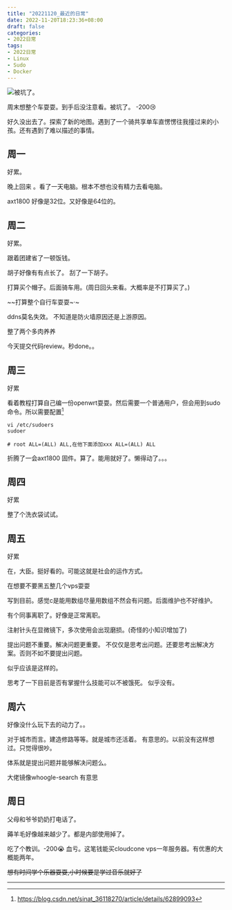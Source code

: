 ```yaml
---
title: "20221120_最近的日常"
date: 2022-11-20T18:23:36+08:00
draft: false
categories:
- 2022日常
tags:
- 2022日常
- Linux
- Sudo
- Docker
---
```




![被坑了。](https://raw.githubusercontent.com/nianyisi/20220717/main/11/IMG_20221120_123122971_HDR.jpg)

周末想整个车耍耍。到手后没注意看。被坑了。 -200😢

好久没出去了。探索了新的地图。遇到了一个骑共享单车直愣愣往我撞过来的小孩。还有遇到了难以描述的事情。


## 周一

好累。

晚上回来 。看了一天电脑。根本不想也没有精力去看电脑。



axt1800 好像是32位。又好像是64位的。

## 周二
好累。

跟着团建省了一顿饭钱。

胡子好像有有点长了。 刮了一下胡子。

打算买个帽子。后面骑车用。(周日回头来看。大概率是不打算买了。)

~~打算整个自行车耍耍~·~

ddns莫名失效。 不知道是防火墙原因还是上游原因。

整了两个多肉养养

今天提交代码review。秒done。。

## 周三

好累

看着教程打算自己编一份openwrt耍耍。然后需要一个普通用户，但会用到sudo命令。所以需要配置[^sudo]

```shell
vi /etc/sudoers
sudoer

# root ALL=(ALL) ALL,在他下面添加xxx ALL=(ALL) ALL
```

折腾了一会axt1800 固件。算了。能用就好了。懒得动了。。。




## 周四
好累

整了个洗衣袋试试。

## 周五
好累

在，大臣。挺好看的。可能这就是社会的运作方式。

在想要不要黑五整几个vps耍耍

写到目前。感觉c是能用数组尽量用数组不然会有问题。后面维护也不好维护。

有个同事离职了。好像是正常离职。

注射针头在显微镜下，多次使用会出现磨损。(奇怪的小知识增加了)


提出问题不重要。解决问题更重要。
不仅仅是思考出问题。还要思考出解决方案。否则不如不要提出问题。  

似乎应该是这样的。


思考了一下目前是否有掌握什么技能可以不被饿死。 似乎没有。

## 周六

好像没什么玩下去的动力了。。

对于城市而言。建造修路等等。就是城市还活着。
有意思的。以前没有这样想过。只觉得很吵。

体系就是提出问题并能够解决问题么。

大佬镜像whoogle-search 有意思

## 周日

父母和爷爷奶奶打电话了。

薅羊毛好像越来越少了。都是内部使用掉了。

吃了个教训。-200😭 
血亏。这笔钱能买cloudcone vps一年服务器。有优惠的大概能两年。

~~想有时间学个乐器耍耍,小时候要是学过音乐就好了~~


---
[^sudo]: https://blog.csdn.net/sinat_36118270/article/details/62899093	